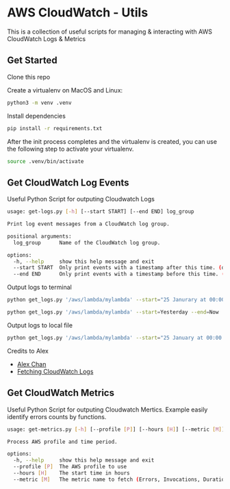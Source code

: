 # AWS CloudWatch - Utils

This is a collection of useful scripts for managing & interacting with AWS CloudWatch Logs & Metrics

## Get Started

Clone this repo

Create a virtualenv on MacOS and Linux:

```bash
python3 -m venv .venv
```

Install dependencies

```bash
pip install -r requirements.txt
```

After the init process completes and the virtualenv is created, you can use the following
step to activate your virtualenv.

```bash
source .venv/bin/activate
```

## Get CloudWatch Log Events

Useful Python Script for outputing Cloudwatch Logs

```bash
usage: get-logs.py [-h] [--start START] [--end END] log_group

Print log event messages from a CloudWatch log group.

positional arguments:
  log_group      Name of the CloudWatch log group.

options:
  -h, --help     show this help message and exit
  --start START  Only print events with a timestamp after this time. (defaults to the start of today)
  --end END      Only print events with a timestamp before this time. (defaults to the end of today)
```

Output logs to terminal

```bash
python get_logs.py '/aws/lambda/mylambda' --start="25 Janurary at 00:00 am" --end="25 January 2023 at 23:50 pm"
```

```bash
python get_logs.py '/aws/lambda/mylambda' --start=Yesterday --end=Now
```

Output logs to local file

```bash
python get_logs.py '/aws/lambda/mylambda' --start="25 January at 00:00 am" --end="25 January 2023 at 23:59 pm" > cloudwatch.log
```

Credits to Alex

- [Alex Chan](https://github.com/alexwlchan)
- [Fetching CloudWatch Logs](https://alexwlchan.net/2017/fetching-cloudwatch-logs/)

## Get CloudWatch Metrics

Useful Python Script for outputing Cloudwatch Mertics. Example easily identify errors counts by functions.

```bash
usage: get-metrics.py [-h] [--profile [P]] [--hours [H]] [--metric [M]]

Process AWS profile and time period.

options:
  -h, --help     show this help message and exit
  --profile [P]  The AWS profile to use
  --hours [H]    The start time in hours
  --metric [M]   The metric name to fetch (Errors, Invocations, Duration, Throttles, ConcurrentExecutions, etc
```
